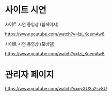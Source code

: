 # 사이트 시연
사이트 시연 동영상 (웹페이지)

https://www.youtube.com/watch?v=Izi_KcemAw8

사이트 시연 동영상 (모바일)

https://www.youtube.com/watch?v=Izi_KcemAw8

# 관리자 페이지

https://www.youtube.com/watch?v=pyXU3a2sy8U

